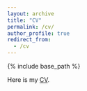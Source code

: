 ```yaml
---
layout: archive
title: "CV"
permalink: /cv/
author_profile: true
redirect_from: 
  - /cv
---
```


{% include base_path %}

Here is my [CV](/files/CV_SaeraOh_update_Apr2025.pdf).
